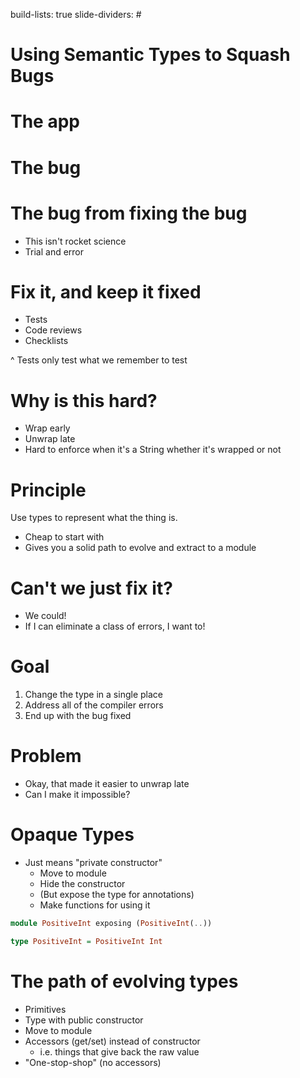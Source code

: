 build-lists: true
slide-dividers: #

# Using Semantic Types to Squash Bugs

# The app

# The bug

# The bug from fixing the bug

- This isn't rocket science
- Trial and error

# Fix it, and keep it fixed

- Tests
- Code reviews
- Checklists

^ Tests only test what we remember to test

# Why is this hard?

- Wrap early
- Unwrap late
- Hard to enforce when it's a String whether it's wrapped or not

# Principle

Use types to represent what the thing is.

- Cheap to start with
- Gives you a solid path to evolve and extract to a module

# Can't we just fix it?

- We could!
- If I can eliminate a class of errors, I want to!

# Goal

1. Change the type in a single place
1. Address all of the compiler errors
1. End up with the bug fixed

# Problem

- Okay, that made it easier to unwrap late
- Can I make it impossible?

# Opaque Types

- Just means "private constructor"
  - Move to module
  - Hide the constructor
  - (But expose the type for annotations)
  - Make functions for using it

```haskell
module PositiveInt exposing (PositiveInt(..))

type PositiveInt = PositiveInt Int
```

# The path of evolving types

- Primitives
- Type with public constructor
- Move to module
- Accessors (get/set) instead of constructor
  - i.e. things that give back the raw value
- "One-stop-shop" (no accessors)
